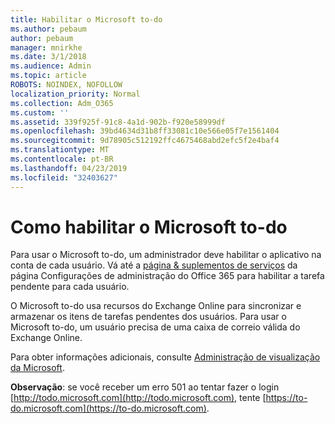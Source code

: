 ```yaml
---
title: Habilitar o Microsoft to-do
ms.author: pebaum
author: pebaum
manager: mnirkhe
ms.date: 3/1/2018
ms.audience: Admin
ms.topic: article
ROBOTS: NOINDEX, NOFOLLOW
localization_priority: Normal
ms.collection: Adm_O365
ms.custom: ''
ms.assetid: 339f925f-91c8-4a1d-902b-f920e58999df
ms.openlocfilehash: 39bd4634d31b8ff33081c10e566e05f7e1561404
ms.sourcegitcommit: 9d78905c512192ffc4675468abd2efc5f2e4baf4
ms.translationtype: MT
ms.contentlocale: pt-BR
ms.lasthandoff: 04/23/2019
ms.locfileid: "32403627"
---
```

# <a name="how-to-enable-microsoft-to-do"></a>Como habilitar o Microsoft to-do

Para usar o Microsoft to-do, um administrador deve habilitar o aplicativo na conta de cada usuário. Vá até a [página &amp; suplementos de serviços](https://portal.office.com/adminportal/home#/Settings/ServicesAndAddIns) da página Configurações de administração do Office 365 para habilitar a tarefa pendente para cada usuário. 
  
O Microsoft to-do usa recursos do Exchange Online para sincronizar e armazenar os itens de tarefas pendentes dos usuários. Para usar o Microsoft to-do, um usuário precisa de uma caixa de correio válida do Exchange Online.
  
Para obter informações adicionais, consulte [Administração de visualização da Microsoft](https://support.office.com/article/490c1a8c-2333-4952-8125-841afadb9620.aspx).
  
 **Observação**: se você receber um erro 501 ao tentar fazer o login [http://todo.microsoft.com](http://todo.microsoft.com), tente [https://to-do.microsoft.com](https://to-do.microsoft.com).
  

